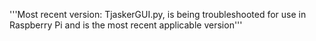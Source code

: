 '''Most recent version: TjaskerGUI.py, is being troubleshooted for use in Raspberry Pi
and is the most recent applicable version'''
